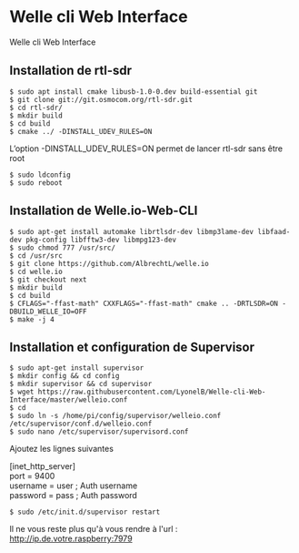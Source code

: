 # Welle cli Web Interface
Welle cli Web Interface

## Installation de rtl-sdr

    $ sudo apt install cmake libusb-1.0-0.dev build-essential git
    $ git clone git://git.osmocom.org/rtl-sdr.git
    $ cd rtl-sdr/
    $ mkdir build
    $ cd build
    $ cmake ../ -DINSTALL_UDEV_RULES=ON
L’option -DINSTALL_UDEV_RULES=ON   permet de lancer rtl-sdr sans être root

    $ sudo ldconfig
    $ sudo reboot

## Installation de Welle.io-Web-CLI

    $ sudo apt-get install automake librtlsdr-dev libmp3lame-dev libfaad-dev pkg-config libfftw3-dev libmpg123-dev
    $ sudo chmod 777 /usr/src/
    $ cd /usr/src
    $ git clone https://github.com/AlbrechtL/welle.io
    $ cd welle.io
    $ git checkout next
    $ mkdir build
    $ cd build
    $ CFLAGS="-ffast-math" CXXFLAGS="-ffast-math" cmake .. -DRTLSDR=ON -DBUILD_WELLE_IO=OFF
    $ make -j 4
    
## Installation et configuration de Supervisor

    $ sudo apt-get install supervisor
    $ mkdir config && cd config
    $ mkdir supervisor && cd supervisor
    $ wget https://raw.githubusercontent.com/LyonelB/Welle-cli-Web-Interface/master/welleio.conf
    $ cd
    $ sudo ln -s /home/pi/config/supervisor/welleio.conf /etc/supervisor/conf.d/welleio.conf
    $ sudo nano /etc/supervisor/supervisord.conf    

Ajoutez les lignes suivantes

[inet_http_server]  
port = 9400  
username = user ; Auth username  
password = pass ; Auth password  
    
    $ sudo /etc/init.d/supervisor restart
    
Il ne vous reste plus qu'à vous rendre à l'url : http://ip.de.votre.raspberry:7979
